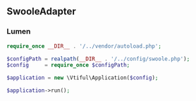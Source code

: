 ## SwooleAdapter

### Lumen

```php
require_once __DIR__ . '/../vendor/autoload.php';

$configPath = realpath(__DIR__ . '/../config/swoole.php');
$config     = require_once $configPath;

$application = new \Vtiful\Application($config);

$application->run();
```
